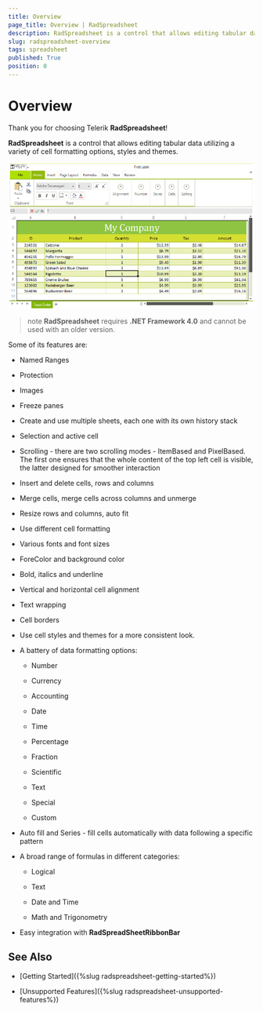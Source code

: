 ```yaml
---
title: Overview
page_title: Overview | RadSpreadsheet
description: RadSpreadsheet is a control that allows editing tabular data utilizing a variety of cell formatting options, styles and themes.
slug: radspreadsheet-overview
tags: spreadsheet
published: True
position: 0
---
```


# Overview

Thank you for choosing Telerik __RadSpreadsheet__!

__RadSpreadsheet__ is a control that allows editing tabular data utilizing a variety of cell formatting options, styles and themes. 

![RadSpreadsheet Overview small](images/spreadsheet-overview001.png)

>note **RadSpreadsheet** requires **.NET Framework 4.0** and cannot be used with an older version. 

Some of its features are:

* Named Ranges

* Protection

* Images

* Freeze panes

* Create and use multiple sheets, each one with its own history stack

* Selection and active cell

* Scrolling - there are two scrolling modes - ItemBased and PixelBased. 
        	The first one ensures that the whole content of the top left cell is visible, the latter designed for smoother interaction

* Insert and delete cells, rows and columns

* Merge cells, merge cells across columns and unmerge

* Resize rows and columns, auto fit

* Use different cell formatting

* Various fonts and font sizes

* ForeColor and background color

* Bold, italics and underline

* Vertical and horizontal cell alignment

* Text wrapping

* Cell borders

* Use cell styles and themes for a more consistent look.

* A battery of data formatting options:

    - Number

    - Currency

    - Accounting

    - Date

    - Time

    - Percentage

    - Fraction

    - Scientific

    - Text

    - Special

    - Custom

* Auto fill and Series - fill cells automatically with data following a specific pattern

* A broad range of formulas in different categories:

    - Logical

    - Text

    - Date and Time

    - Math and Trigonometry

* Easy integration with __RadSpreadSheetRibbonBar__

## See Also

 * [Getting Started]({%slug radspreadsheet-getting-started%})

 * [Unsupported Features]({%slug radspreadsheet-unsupported-features%})
